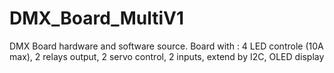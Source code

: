 # DMX_Board_MultiV1
DMX Board hardware and software source. Board with : 4 LED controle (10A max), 2 relays output, 2 servo control, 2 inputs, extend by I2C, OLED display
